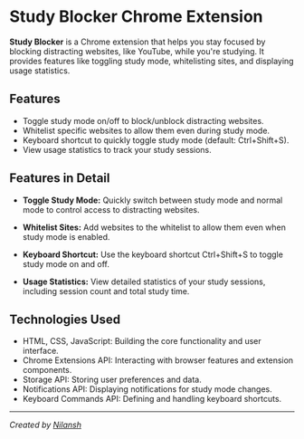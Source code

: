 # Study Blocker Chrome Extension

**Study Blocker** is a Chrome extension that helps you stay focused by blocking distracting websites, like YouTube, while you're studying. It provides features like toggling study mode, whitelisting sites, and displaying usage statistics.

## Features

- Toggle study mode on/off to block/unblock distracting websites.
- Whitelist specific websites to allow them even during study mode.
- Keyboard shortcut to quickly toggle study mode (default: Ctrl+Shift+S).
- View usage statistics to track your study sessions.

## Features in Detail

- **Toggle Study Mode:** Quickly switch between study mode and normal mode to control access to distracting websites.

- **Whitelist Sites:** Add websites to the whitelist to allow them even when study mode is enabled.

- **Keyboard Shortcut:** Use the keyboard shortcut Ctrl+Shift+S to toggle study mode on and off.

- **Usage Statistics:** View detailed statistics of your study sessions, including session count and total study time.

## Technologies Used

- HTML, CSS, JavaScript: Building the core functionality and user interface.
- Chrome Extensions API: Interacting with browser features and extension components.
- Storage API: Storing user preferences and data.
- Notifications API: Displaying notifications for study mode changes.
- Keyboard Commands API: Defining and handling keyboard shortcuts.

---

*Created by [Nilansh](https://github.com/ndg24)*
